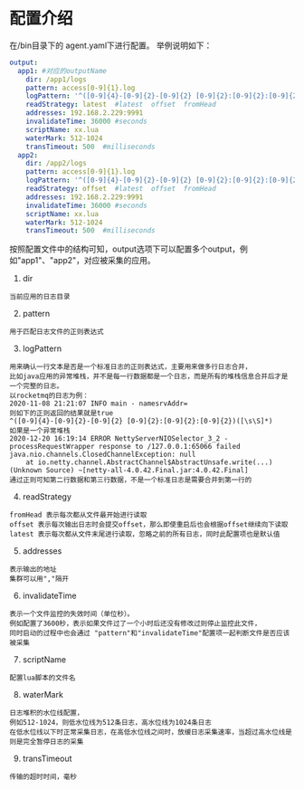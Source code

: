 # 配置介绍

在/bin目录下的 agent.yaml下进行配置。
举例说明如下：
```yaml
output:
  app1: #对应的outputName
    dir: /app1/logs
    pattern: access[0-9]{1}.log
    logPattern: '^([0-9]{4}-[0-9]{2}-[0-9]{2} [0-9]{2}:[0-9]{2}:[0-9]{2})([\s\S]*)'
    readStrategy: latest  #latest  offset  fromHead
    addresses: 192.168.2.229:9991
    invalidateTime: 36000 #seconds
    scriptName: xx.lua
    waterMark: 512-1024
    transTimeout: 500  #milliseconds
  app2:
    dir: /app2/logs
    pattern: access[0-9]{1}.log
    logPattern: '^([0-9]{4}-[0-9]{2}-[0-9]{2} [0-9]{2}:[0-9]{2}:[0-9]{2})([\s\S]*)'
    readStrategy: offset  #latest  offset  fromHead
    addresses: 192.168.2.229:9991
    invalidateTime: 36000 #seconds
    scriptName: xx.lua
    waterMark: 512-1024
    transTimeout: 500  #milliseconds
```
<p>
按照配置文件中的结构可知，output选项下可以配置多个output，例如"app1"、"app2"，对应被采集的应用。
</p>

1. dir
```text
当前应用的日志目录
```
2. pattern
```text
用于匹配日志文件的正则表达式
```
3. logPattern
```text
用来确认一行文本是否是一个标准日志的正则表达式，主要用来做多行日志合并，
比如java应用的异常堆栈，并不是每一行数据都是一个日志，而是所有的堆栈信息合并后才是一个完整的日志。
以rocketmq的日志为例：
2020-11-08 21:21:07 INFO main - namesrvAddr=
则如下的正则返回的结果就是true
^([0-9]{4}-[0-9]{2}-[0-9]{2} [0-9]{2}:[0-9]{2}:[0-9]{2})([\s\S]*)
如果是一个异常堆栈
2020-12-20 16:19:14 ERROR NettyServerNIOSelector_3_2 - processRequestWrapper response to /127.0.0.1:65066 failed
java.nio.channels.ClosedChannelException: null
	at io.netty.channel.AbstractChannel$AbstractUnsafe.write(...)(Unknown Source) ~[netty-all-4.0.42.Final.jar:4.0.42.Final]
通过正则可知第二行数据和第三行数据，不是一个标准日志是需要合并到第一行的

```
4. readStrategy
```text
fromHead 表示每次都从文件最开始进行读取
offset 表示每次输出日志时会提交offset，那么即使重启后也会根据offset继续向下读取
latest 表示每次都从文件末尾进行读取，忽略之前的所有日志，同时此配置项也是默认值
```
5. addresses
```text
表示输出的地址
集群可以用","隔开
```
6. invalidateTime
```text
表示一个文件监控的失效时间（单位秒）。
例如配置了3600秒，表示如果文件过了一个小时后还没有修改过则停止监控此文件，
同时启动的过程中也会通过 "pattern"和"invalidateTime"配置项一起判断文件是否应该被采集
```

7. scriptName
```text
配置lua脚本的文件名
```
8. waterMark
```text
日志堆积的水位线配置，
例如512-1024，则低水位线为512条日志，高水位线为1024条日志
在低水位线以下时正常采集日志，在高低水位线之间时，放缓日志采集速率，当超过高水位线是则是完全暂停日志的采集
```
9. transTimeout
```text
传输的超时时间，毫秒
```

